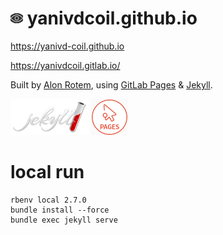 
# ![](/images/eye.png) yanivdcoil.github.io

https://yanivd-coil.github.io

https://yanivdcoil.gitlab.io/

Built by [Alon Rotem](https://gitlab.com/alonrotem), using [GitLab Pages](https://about.gitlab.com/stages-devops-lifecycle/pages/) & [Jekyll](https://jekyllrb.com/).

[![](/images/jekyll-logo.png)](https://jekyllrb.com/) [![](/images/pages-logo.png)](https://about.gitlab.com/stages-devops-lifecycle/pages/)

# local run
```
rbenv local 2.7.0
bundle install --force
bundle exec jekyll serve
```